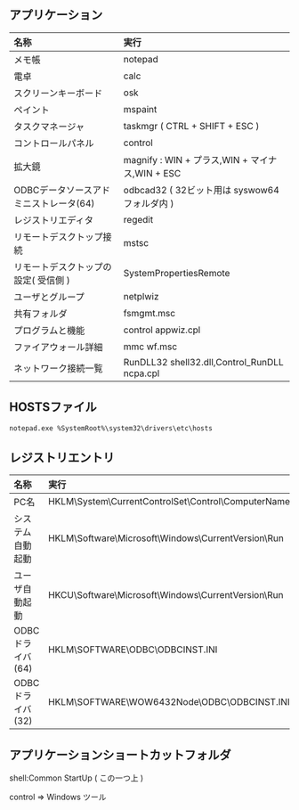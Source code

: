 ## アプリケーション
| 名称 | 実行
| :--- | :--- 
| メモ帳 | notepad
| 電卓 | calc
| スクリーンキーボード | osk
| ペイント | mspaint
| タスクマネージャ | taskmgr ( CTRL + SHIFT + ESC )
| コントロールパネル | control
| 拡大鏡 | magnify : WIN + プラス,WIN + マイナス,WIN + ESC
| ODBCデータソースアドミニストレータ(64) | odbcad32 ( 32ビット用は syswow64 フォルダ内 )
| レジストリエディタ | regedit
| リモートデスクトップ接続 | mstsc
| リモートデスクトップの設定( 受信側 ) | SystemPropertiesRemote
| ユーザとグループ | netplwiz
| 共有フォルダ | fsmgmt.msc
| プログラムと機能 | control appwiz.cpl
| ファイアウォール詳細 | mmc wf.msc
| ネットワーク接続一覧 | RunDLL32 shell32.dll,Control_RunDLL ncpa.cpl 


## HOSTSファイル
```
notepad.exe %SystemRoot%\system32\drivers\etc\hosts
```
## レジストリエントリ

| 名称 | 実行
| :--- | :--- 
| PC名 | HKLM\System\CurrentControlSet\Control\ComputerName\ComputerName
| システム自動起動 | HKLM\Software\Microsoft\Windows\CurrentVersion\Run
| ユーザ自動起動 | HKCU\Software\Microsoft\Windows\CurrentVersion\Run
| ODBCドライバ(64) | HKLM\SOFTWARE\ODBC\ODBCINST.INI
| ODBCドライバ(32) | HKLM\SOFTWARE\WOW6432Node\ODBC\ODBCINST.INI

## アプリケーションショートカットフォルダ
shell:Common StartUp
( この一つ上 )

control => Windows ツール
